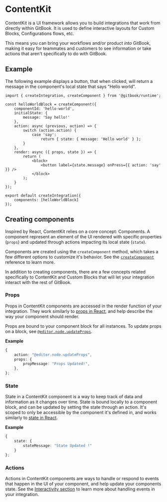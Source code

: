 # ContentKit

ContentKit is a UI framework allows you to build integrations that work from directly within GitBook. It is used to define interactive layouts for Custom Blocks, Configurations flows, etc.

This means you can bring your workflows and/or product _into_ GitBook, making it easy for teammates and customers to see information or take actions that aren't specifically to do with GitBook.

## Example

The following example displays a button, that when clicked, will return a message in the component's local state that says "Hello world".

```tsx
import { createIntegration, createComponent } from '@gitbook/runtime';

const helloWorldBlock = createComponent({
    componentId: 'hello-world',
    initialState: {
        message: 'Say hello!'
    },
    action: async (previous, action) => {
        switch (action.action) {
            case 'say':
                return { state: { message: 'Hello world' } };
        }
    },
    render: async ({ props, state }) => {
        return (
            <block>
                <button label={state.message} onPress={{ action: 'say' }} />
            </block>
        );
    }
});

export default createIntegration({
    components: [helloWorldBlock]
});
```

## Creating components

Inspired by React, ContentKit relies on a core concept: Components. A component represent an element of the UI rendered with specific properties (`props`) and updated through actions impacting its local state (`state`).

Components are created using the `createComponent` method, which takes a few different options to customize it's behavior. See the [`createComponent`](../runtime/createcomponent.md) reference to learn more.

In addition to creating components, there are a few concepts related specifically to ContentKit and Custom Blocks that will let your integration interact with the rest of GitBook.

### Props

Props in ContentKit components are accessed in the render function of your integration. They work similarly to [props in React](https://react.dev/learn/passing-props-to-a-component), and help describe the way your component should render.&#x20;

Props are bound to your component block for all instances. To update props on a block, see [`@editor.node.updateProps`](https://developer.gitbook.com/integrations/contentkit/reference#editor.node.updateprops).

**Example**

```typescript
{
    action: "@editor.node.updateProps",
    props: {
        propMessage: "Props Updated!",
    },
};
```

### State

State in a ContentKit component is a way to keep track of data and information as it changes over time. State is bound locally to a component block, and can be updated by setting the state through an action. It's scoped to only be accessible by the component it's defined in, and works similarly to [state in React](https://react.dev/learn/state-a-components-memory).

**Example**

```typescript
{ 
    state: { 
        stateMessage: "State Updated !" 
    } 
};
```

### Actions

Actions in ContentKit components are ways to handle or respond to events that happen in the UI of your component, and help update your components state. See the [Interactivity section](broken-reference) to learn more about handling events in your integration.
